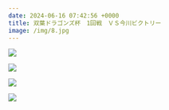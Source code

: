 ```yaml
---
date: 2024-06-16 07:42:56 +0000
title: 双葉ドラゴンズ杯　1回戦　ＶＳ今川ビクトリー
image: /img/8.jpg
---
```

![](/img/9.jpg)

![](/img/11.jpg)

![](/img/7.jpg)

![](/img/10.jpg)
